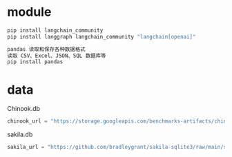 # module

```python
pip install langchain_community
pip install langgraph langchain_community "langchain[openai]"
```

```python
pandas 读取和保存各种数据格式
读取 CSV、Excel、JSON、SQL 数据库等
pip install pandas
```

# data

Chinook.db

```python
chinook_url = "https://storage.googleapis.com/benchmarks-artifacts/chinook/Chinook.db"
```

sakila.db

```python
sakila_url = "https://github.com/bradleygrant/sakila-sqlite3/raw/main/sakila_master.db"
```

